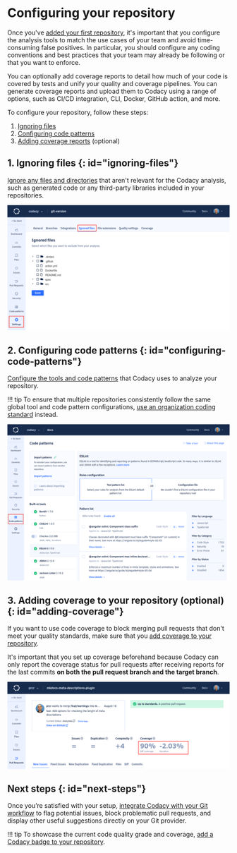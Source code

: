 # Configuring your repository

<!--TODO
    - Review the intro and consider integrating the remaining info gathered from previous versions

We recommend that you spend some time reviewing the Codacy analysis settings to focus on the tools and code patterns that bring more value to your team. Importantly, this eliminates the risk of having false positives block the work of your team once you start using Codacy as a quality gate.
-->

Once you've [added your first repository](codacy-quickstart.md), it's important that you configure the analysis tools to match the use cases of your team and avoid time-consuming false positives. In particular, you should configure any coding conventions and best practices that your team may already be following or that you want to enforce.

You can optionally add coverage reports to detail how much of your code is covered by tests and unify your quality and coverage pipelines. You can generate coverage reports and upload them to Codacy using a range of options, such as CI/CD integration, CLI, Docker, GitHub action, and more.

To configure your repository, follow these steps:

1.  [Ignoring files](#ignoring-files)
1.  [Configuring code patterns](#configuring-code-patterns)
1.  [Adding coverage reports](#adding-coverage) (optional)

## 1. Ignoring files {: id="ignoring-files"}

[Ignore any files and directories](../repositories-configure/ignoring-files.md) that aren't relevant for the Codacy analysis, such as generated code or any third-party libraries included in your repositories.

![Ignoring files](../repositories-configure/images/ignored-files.png)

## 2. Configuring code patterns {: id="configuring-code-patterns"}

[Configure the tools and code patterns](../repositories-configure/configuring-code-patterns.md) that Codacy uses to analyze your repository.

!!! tip
    To ensure that multiple repositories consistently follow the same global tool and code pattern configurations, [use an organization coding standard](../organizations/using-a-coding-standard.md) instead.

![Configuring the tools and code patterns](../repositories-configure/images/code-patterns.png)

## 3. Adding coverage to your repository (optional) {: id="adding-coverage"}

If you want to use code coverage to block merging pull requests that don't meet your quality standards, make sure that you [add coverage to your repository](../coverage-reporter/index.md).

It's important that you set up coverage beforehand because Codacy can only report the coverage status for pull requests after receiving reports for the last commits **on both the pull request branch and the target branch**.

![Adding coverage to your repository](../coverage-reporter/images/coverage-codacy-ui.png)

## Next steps {: id="next-steps"}

Once you’re satisfied with your setup, [integrate Codacy with your Git workflow](integrating-codacy-with-your-git-workflow.md) to flag potential issues, block problematic pull requests, and display other useful suggestions directly on your Git provider.

!!! tip
    To showcase the current code quality grade and coverage, [add a Codacy badge to your repository](adding-a-codacy-badge.md).
